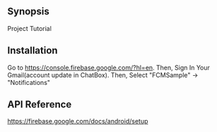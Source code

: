 ## Synopsis

Project Tutorial 

## Installation

Go to https://console.firebase.google.com/?hl=en. Then, Sign In Your Gmail(account update in ChatBox). Then, Select "FCMSample" -> "Notifications" 

## API Reference

https://firebase.google.com/docs/android/setup


